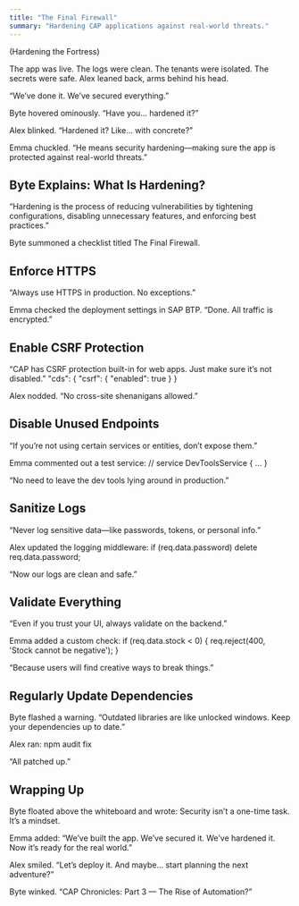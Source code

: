 ```yaml
---
title: "The Final Firewall"
summary: "Hardening CAP applications against real-world threats."
---
```


(Hardening the Fortress)

The app was live. The logs were clean. The tenants were isolated. The secrets were safe.
Alex leaned back, arms behind his head.

“We’ve done it. We’ve secured everything.”

Byte hovered ominously.
“Have you… hardened it?”

Alex blinked.
“Hardened it? Like… with concrete?”

Emma chuckled.
“He means security hardening—making sure the app is protected against real-world threats.”

## Byte Explains: What Is Hardening?
“Hardening is the process of reducing vulnerabilities by tightening configurations, disabling unnecessary features, and enforcing best practices.”

Byte summoned a checklist titled The Final Firewall.

## Enforce HTTPS
“Always use HTTPS in production. No exceptions.”

Emma checked the deployment settings in SAP BTP.
“Done. All traffic is encrypted.”

## Enable CSRF Protection
“CAP has CSRF protection built-in for web apps. Just make sure it’s not disabled.”
"cds": {
  "csrf": {
    "enabled": true
  }
}

Alex nodded.
“No cross-site shenanigans allowed.”

## Disable Unused Endpoints
“If you’re not using certain services or entities, don’t expose them.”

Emma commented out a test service:
// service DevToolsService { ... }

“No need to leave the dev tools lying around in production.”

## Sanitize Logs
“Never log sensitive data—like passwords, tokens, or personal info.”

Alex updated the logging middleware:
if (req.data.password) delete req.data.password;

“Now our logs are clean and safe.”

## Validate Everything
“Even if you trust your UI, always validate on the backend.”

Emma added a custom check:
if (req.data.stock < 0) {
  req.reject(400, 'Stock cannot be negative');
}

“Because users will find creative ways to break things.”

## Regularly Update Dependencies
Byte flashed a warning.
“Outdated libraries are like unlocked windows. Keep your dependencies up to date.”

Alex ran: npm audit fix

“All patched up.”

## Wrapping Up
Byte floated above the whiteboard and wrote:
Security isn’t a one-time task.
It’s a mindset.

Emma added:
“We’ve built the app. We’ve secured it. We’ve hardened it. Now it’s ready for the real world.”

Alex smiled.
“Let’s deploy it. And maybe… start planning the next adventure?”

Byte winked.
“CAP Chronicles: Part 3 — The Rise of Automation?”
